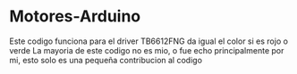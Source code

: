 # Motores-Arduino
Este codigo funciona para el driver TB6612FNG da igual el color si es rojo o verde
La mayoria de este codigo no es mio, o fue echo principalmente por mi, esto solo es una pequeña contribucion al codigo
